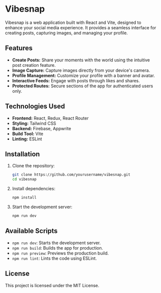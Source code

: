 # Vibesnap

Vibesnap is a web application built with React and Vite, designed to enhance your social media experience. It provides a seamless interface for creating posts, capturing images, and managing your profile.

## Features

- **Create Posts:** Share your moments with the world using the intuitive post creation feature.
- **Image Capture:** Capture images directly from your device's camera.
- **Profile Management:** Customize your profile with a banner and avatar.
- **Interactive Feeds:** Engage with posts through likes and shares.
- **Protected Routes:** Secure sections of the app for authenticated users only.

## Technologies Used

- **Frontend:** React, Redux, React Router
- **Styling:** Tailwind CSS
- **Backend:** Firebase, Appwrite
- **Build Tool:** Vite
- **Linting:** ESLint

## Installation

1. Clone the repository:
   ```bash
   git clone https://github.com/yourusername/vibesnap.git
   cd vibesnap
   ```

2. Install dependencies:
   ```bash
   npm install
   ```

3. Start the development server:
   ```bash
   npm run dev
   ```

## Available Scripts

- `npm run dev`: Starts the development server.
- `npm run build`: Builds the app for production.
- `npm run preview`: Previews the production build.
- `npm run lint`: Lints the code using ESLint.

## License

This project is licensed under the MIT License.

